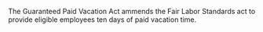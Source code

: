 The Guaranteed Paid Vacation Act ammends the Fair Labor Standards act to provide eligible employees ten days of paid vacation time. 